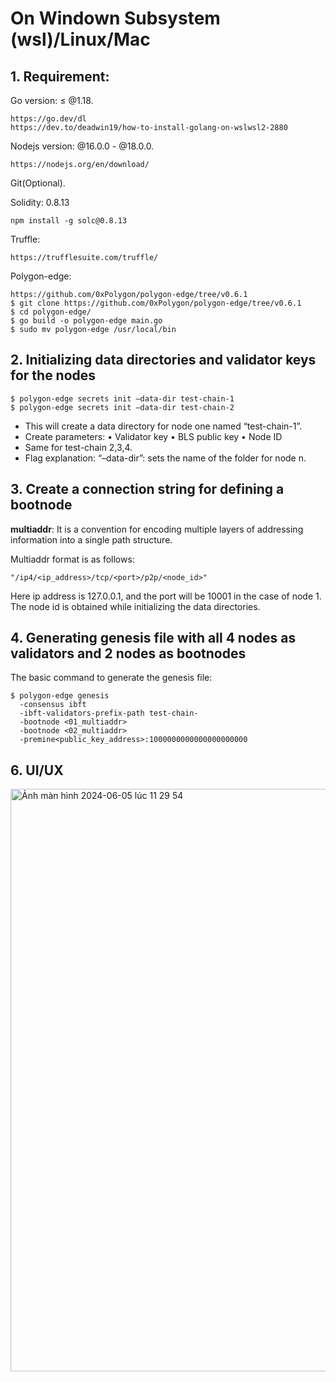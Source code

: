 # On Windown Subsystem (wsl)/Linux/Mac

## 1. Requirement:
Go version: ≤ @1.18.

    https://go.dev/dl
    https://dev.to/deadwin19/how-to-install-golang-on-wslwsl2-2880

Nodejs version: @16.0.0 - @18.0.0.

    https://nodejs.org/en/download/

Git(Optional).

Solidity: 0.8.13

    npm install -g solc@0.8.13

Truffle:

    https://trufflesuite.com/truffle/


Polygon-edge:

    https://github.com/0xPolygon/polygon-edge/tree/v0.6.1
    $ git clone https://github.com/0xPolygon/polygon-edge/tree/v0.6.1
    $ cd polygon-edge/
    $ go build -o polygon-edge main.go
    $ sudo mv polygon-edge /usr/local/bin

## 2. Initializing data directories and validator keys for the nodes

    $ polygon-edge secrets init –data-dir test-chain-1
    $ polygon-edge secrets init –data-dir test-chain-2

- This will create a data directory for node one named “test-chain-1”.
- Create parameters:
• Validator key
• BLS public key
• Node ID
- Same for test-chain 2,3,4.
- Flag explanation:
“–data-dir”: sets the name of the folder for node n.

## 3. Create a connection string for defining a bootnode

**multiaddr**: It is a convention for encoding multiple layers of addressing information into a single path structure.

Multiaddr format is as follows:

    "/ip4/<ip_address>/tcp/<port>/p2p/<node_id>"

Here ip address is 127.0.0.1, and the port will be 10001 in the case of node 1. The node id is obtained while initializing the data directories.

## 4. Generating genesis file with all 4 nodes as validators and 2 nodes as bootnodes

The basic command to generate the genesis file:

    $ polygon-edge genesis
      -consensus ibft
      -ibft-validators-prefix-path test-chain-
      -bootnode <01_multiaddr>
      -bootnode <02_multiaddr>
      -premine<public_key_address>:1000000000000000000000


## 6. UI/UX


<img width="932" alt="Ảnh màn hình 2024-06-05 lúc 11 29 54" src="https://github.com/nguyenthianhthu0903/zero-day/assets/92707250/f50a0c4c-356d-4896-8cb6-23c67a6657f3">
